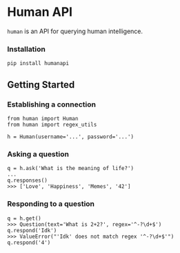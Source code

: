 # Human API

`human` is an API for querying human intelligence.


### Installation

```
pip install humanapi
```


## Getting Started


### Establishing a connection
```
from human import Human
from human import regex_utils

h = Human(username='...', password='...')
```

### Asking a question
```
q = h.ask('What is the meaning of life?')
...
q.responses()
>>> ['Love', 'Happiness', 'Memes', '42']
```

### Responding to a question
```
q = h.get()
>>> Question(text='What is 2+2?', regex='^-?\d+$')
q.respond('Idk')
>>> ValueError("'Idk' does not match regex '^-?\d+$'")
q.respond('4')
```


